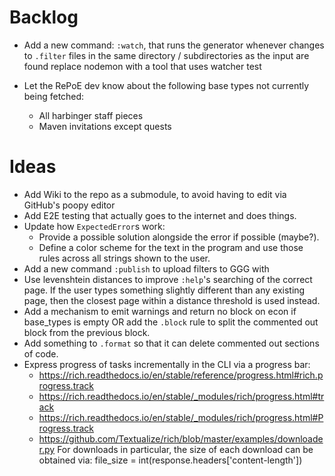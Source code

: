 # Backlog
* Add a new command: `:watch`, that runs the generator whenever changes to `.filter` files in the same directory / subdirectories as the input are found
    replace nodemon with a tool that uses watcher
    test

* Let the RePoE dev know about the following base types not currently being fetched:
    - All harbinger staff pieces
    - Maven invitations except quests

# Ideas
* Add Wiki to the repo as a submodule, to avoid having to edit via GitHub's poopy editor
* Add E2E testing that actually goes to the internet and does things.
* Update how `ExpectedError`s work:
    - Provide a possible solution alongside the error if possible (maybe?).
    - Define a color scheme for the text in the program and use those rules across all strings shown to the user.
* Add a new command `:publish` to upload filters to GGG with
* Use levenshtein distances to improve `:help`'s searching of the correct page.
    If the user types something slightly different than any existing page, then the closest page within a distance threshold is used instead.
* Add a mechanism to emit warnings and return no block on econ if base_types is empty OR add the `.block` rule to split the commented out block from the previous block.
* Add something to `.format` so that it can delete commented out sections of code.
* Express progress of tasks incrementally in the CLI via a progress bar:
    - https://rich.readthedocs.io/en/stable/reference/progress.html#rich.progress.track
    - https://rich.readthedocs.io/en/stable/_modules/rich/progress.html#track
    - https://rich.readthedocs.io/en/stable/_modules/rich/progress.html#Progress.track
    - https://github.com/Textualize/rich/blob/master/examples/downloader.py
    For downloads in particular, the size of each download can be obtained via:
        file_size = int(response.headers['content-length'])